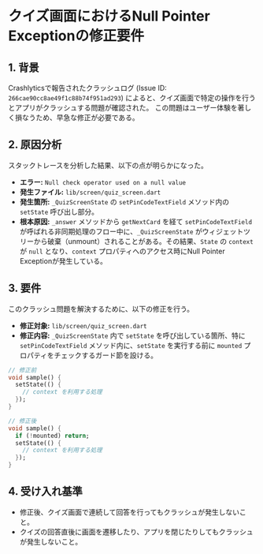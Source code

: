 # クイズ画面におけるNull Pointer Exceptionの修正要件

## 1. 背景
Crashlyticsで報告されたクラッシュログ (Issue ID: `266cae90cc8ae49f1c88b74f951ad293`) によると、クイズ画面で特定の操作を行うとアプリがクラッシュする問題が確認された。
この問題はユーザー体験を著しく損なうため、早急な修正が必要である。

## 2. 原因分析
スタックトレースを分析した結果、以下の点が明らかになった。

- **エラー:** `Null check operator used on a null value`
- **発生ファイル:** `lib/screen/quiz_screen.dart`
- **発生箇所:** `_QuizScreenState` の `setPinCodeTextField` メソッド内の `setState` 呼び出し部分。
- **根本原因:** `_answer` メソッドから `getNextCard` を経て `setPinCodeTextField` が呼ばれる非同期処理のフロー中に、`_QuizScreenState` がウィジェットツリーから破棄（unmount）されることがある。その結果、`State` の `context` が `null` となり、`context` プロパティへのアクセス時にNull Pointer Exceptionが発生している。

## 3. 要件
このクラッシュ問題を解決するために、以下の修正を行う。

- **修正対象:** `lib/screen/quiz_screen.dart`
- **修正内容:** `_QuizScreenState` 内で `setState` を呼び出している箇所、特に `setPinCodeTextField` メソッド内に、`setState` を実行する前に `mounted` プロパティをチェックするガード節を設ける。

```dart
// 修正前
void sample() {
  setState(() {
    // context を利用する処理
  });
}

// 修正後
void sample() {
  if (!mounted) return;
  setState(() {
    // context を利用する処理
  });
}
```

## 4. 受け入れ基準
- 修正後、クイズ画面で連続して回答を行ってもクラッシュが発生しないこと。
- クイズの回答直後に画面を遷移したり、アプリを閉じたりしてもクラッシュが発生しないこと。
